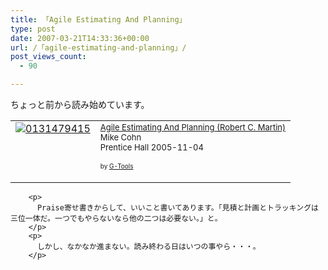 ```yaml
---
title: 「Agile Estimating And Planning」
type: post
date: 2007-03-21T14:33:36+00:00
url: /「agile-estimating-and-planning」/
post_views_count:
  - 90

---
```

ちょっと前から読み始めています。

<table cellpadding="5" border="0">
  <tr>
    <td valign="top">
      <a href="http://www.amazon.co.jp/exec/obidos/ASIN/0131479415/konnokiyotaka-22/ref=nosim/" target="_blank"><img alt="0131479415" src="https://i1.wp.com/ec1.images-amazon.com/images/P/0131479415.01._SCMZZZZZZZ_.jpg" border="0" data-recalc-dims="1" /></a>
    </td>
    <td valign="top">
      <font size="-1"><a href="http://www.amazon.co.jp/exec/obidos/ASIN/0131479415/konnokiyotaka-22/ref=nosim/" target="_blank">Agile Estimating And Planning (Robert C. Martin)</a><br />Mike Cohn <br />Prentice Hall 2005-11-04</p>
      <p>
        </font><font size="-2">by <a href="http://www.goodpic.com/mt/aws/index.html">G-Tools</a></font></td> </tr> </tbody> </table> 
        
        <p>
          Praise寄せ書きからして、いいこと書いてあります。「見積と計画とトラッキングは三位一体だ。一つでもやらないなら他の二つは必要ない。」と。
        </p>
        <p>
          しかし、なかなか進まない。読み終わる日はいつの事やら・・・。
        </p>